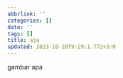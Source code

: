 ```yaml
---
abbrlink: ''
categories: []
date: ''
tags: []
title: aja
updated: 2023-10-28T9:29:1.772+3:0
---
```

gambar apa
